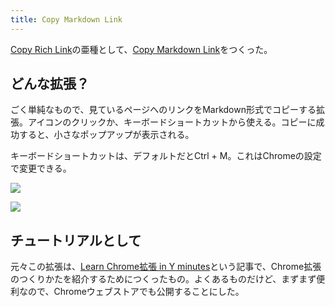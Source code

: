 ```yaml
---
title: Copy Markdown Link
---
```

[Copy Rich Link](https://chrome.google.com/webstore/detail/copy-rich-link/hikiamlgpdcabppakpmemaofmkgknpea)の亜種として、[Copy Markdown Link](https://chrome.google.com/webstore/detail/copy-markdown-link/gkceaaphhbeanfciglgpffnncfpipjpa)をつくった。

どんな拡張？
------

ごく単純なもので、見ているページへのリンクをMarkdown形式でコピーする拡張。アイコンのクリックか、キーボードショートカットから使える。コピーに成功すると、小さなポップアップが表示される。

キーボードショートカットは、デフォルトだとCtrl + M。これはChromeの設定で変更できる。

![](https://lh4.googleusercontent.com/CQEEHDHeGMkXJWPQRuDU61d2Ypksm9qHOBwTNwmu-r5raqj-Ca3znFLG4fxjaSd4A48KrBPMS3bowDRDG4qQJENNLKIY9zm3Qv8A0EIHHs9cyeQOtvrf3_wSIZ-ssXUDvtayNlAVqx9KHRnweCzV6g)

![](https://lh6.googleusercontent.com/iIz0eib71vPh0nI_gmLnpG9MrZqSXHb_ac0-yk1OfAMmh1HZpeEoVe8tAsFdbywIMWpOgcrGZD5Pi6qfj8KzvBXNxdiHNFjufrf6i9XTwW5uv2jNRsAxN3TT3pX63PgYMRvUrabPh3-0R8tgITnyCw)

チュートリアルとして
----------

元々この拡張は、[Learn Chrome拡張 in Y minutes](https://r7kamura.com/articles/2022-05-18-learn-chrome-extention-in-y-minutes)という記事で、Chrome拡張のつくりかたを紹介するためにつくったもの。よくあるものだけど、まずまず便利なので、Chromeウェブストアでも公開することにした。
